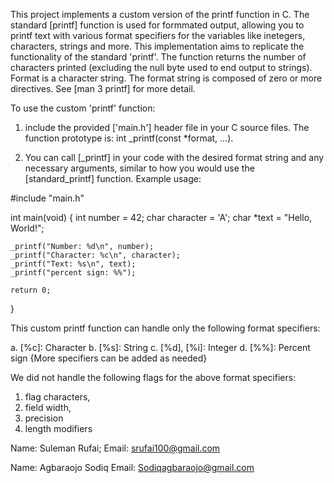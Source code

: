 <!-- ************__DESCRIPTION__*************** -->

This project implements a custom version of the printf function in C. The standard [printf] function is used for formmated output, allowing you to printf text with various format specifiers for the variables like inetegers, characters, strings and more. This implementation aims to replicate the functionality of the standard 'printf'.
The function returns the number of characters printed (excluding the null byte used to end output to strings). Format is a character string. The format string is composed of zero or more directives. See [man 3 printf] for more detail.

<!-- ***************__USAGE__****************** -->

To use the custom 'printf' function:
1. include the provided ['main.h'] header file in your C source files. The function prototype is: int _printf(const *format, ...).

2. You can call [_printf] in your code with the desired format string and any necessary arguments, similar to how you would use the [standard_printf] function.
Example usage:

#include "main.h"

int main(void) {
    int number = 42;
    char character = 'A';
    char *text = "Hello, World!";
    
    _printf("Number: %d\n", number);
    _printf("Character: %c\n", character);
    _printf("Text: %s\n", text);
    _printf("percent sign: %%");
    
    return 0;
}

<!-- *******Supported Format Specifiers********* -->
This custom printf function can handle only the following format specifiers:

a. [%c]: Character
b. [%s]: String
c. [%d], [%i]: Integer
d. [%%]: Percent sign
{More specifiers can be added as needed}

We did not handle the following flags for the above format specifiers:
1. flag characters,
2. field width, 
3. precision
4. length modifiers 


<!-- **************Author****************** -->

Name: Suleman Rufai;
Email: srufai100@gmail.com

Name: Agbaraojo Sodiq
Email: Sodiqagbaraojo@gmail.com
